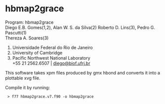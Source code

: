 # hbmap2grace
Program:  hbmap2grace                         
Diego E.B. Gomes(1,2), Alan W. S. da Silva(2) 
Roberto D. Lins(3), Pedro G. Pascutti(1)      
Thereza A. Soares(3)                          
1) Universidade Federal do Rio de Janeiro     
2) University of Cambridge                    
3) Pacific Northwest National Laboratory      
+55 21 2562.6507 | diego@biof.ufrj.br         

This software takes xpm files produced by gmx hbond and converts it into a plottable xvg file.

Compile it by running:

     > f77 hbmap2grace.v7.f90 -o hbmap2grace
